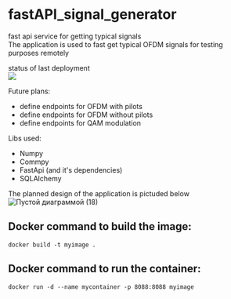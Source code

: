 # fastAPI_signal_generator
fast api service for getting typical signals  
The application is used to fast get typical OFDM signals for testing purposes remotely  

status of last deployment  <br/>
<img src="https://github.com/AndrewMZ6/fastAPI_signal_generator/actions/workflows/main.yml/badge.svg?branch=main"> <br>

Future plans:		
- define endpoints for OFDM with pilots 
- define endpoints for OFDM without pilots
- define endpoints for QAM modulation  

Libs used:
- Numpy
- Commpy
- FastApi (and it's dependencies)
- SQLAlchemy


The planned design of the application is pictuded below   
![Пустой диаграммой (18)](https://github.com/AndrewMZ6/fastAPI_signal_generator/assets/40640833/3d06bd2c-302f-41c8-bc66-12ef490fac86)



## Docker command to build the image:

```
docker build -t myimage .
```   

## Docker command to run the container:

```
docker run -d --name mycontainer -p 8088:8088 myimage
```   